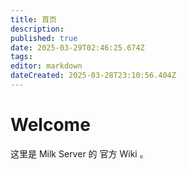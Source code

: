 ```yaml
---
title: 首页
description: 
published: true
date: 2025-03-29T02:46:25.674Z
tags: 
editor: markdown
dateCreated: 2025-03-28T23:10:56.404Z
---
```


# Welcome
这里是 Milk Server 的 官方 Wiki 。